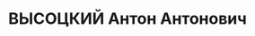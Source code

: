 ---
title: ВЫСОЦКИЙ Антон Антонович
description: "Род. в 1905, Москва, белорус, обр.: среднее, член ВКП(б). Проживал:\
  \ Москва, Средний Тишинский пер., д. 3/5, кв. 49. Зам. ответственного редактора\
  \ газеты \"Комсомольская правда\". \n  Арестован 08.07.1937. Обв. в участии в к.-р.\
  \ террористической организации. Приговор: ВК ВС СССР, 27.10.1937 – ВМН. Расстрелян\
  \ 27.10.1937, г.Москва. \n  Реабилитирован ВК ВС СССР 29.12.1956"
---